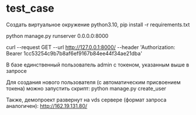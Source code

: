 # test_case

Создать виртуальное окружение python3.10, pip install -r requirements.txt

python manage.py runserver 0.0.0.0:8000

curl --request GET --url http://127.0.0.1:8000/ --header 'Authorization: Bearer 1cc53254c9b7b8af6ef9167b84ee44f34ae21dba'
  
В базе единственный пользователь admin с токеном, указанным выше в запросе

Для создания нового пользователя (с автоматическим присвоением токена) можно запустить скрипт: python manage.py create_user

Также, демопроект развернут на vds сервере (формат запроса аналогичен): http://162.19.131.80/
